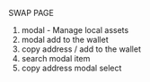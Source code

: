 SWAP PAGE

1. modal - Manage local assets
2. modal add to the wallet
3. copy address / add to the wallet
4. search modal item
5. copy address modal select